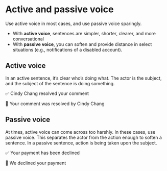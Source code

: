 # Active and passive voice
Use active voice in most cases, and use passive voice sparingly.

* With **active voice**, sentences are simpler, shorter, clearer, and more conversational
* With **passive voice**, you can soften and provide distance in select situations (e.g., notifications of a disabled account).

## Active voice
In an active sentence, it’s clear who’s doing what. The actor is the subject, and the subject of the sentence is doing something. 

✅ Cindy Chang resolved your comment

🚫 Your comment was resolved by Cindy Chang

## Passive voice
At times, active voice can come across too harshly. In these cases, use passive voice. This separates the actor from the action enough to soften a sentence. In a passive sentence, action is being taken upon the subject.

✅ Your payment has been declined

🚫 We declined your payment
